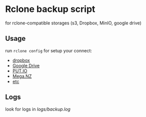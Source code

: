 
#  Rclone backup script
for rclone-compatible storages (s3, Dropbox, MinIO, google drive)

## Usage
 run ```rclone config``` for setup your connect:

 - [dropbox](https://rclone.org/dropbox/)
 - [Google Drive](https://rclone.org/drive/)
 - [PUT.IO](https://rclone.org/putio/)
 - [Mega.NZ](https://rclone.org/mega/)
 - [etc](https://rclone.org/docs/)

## Logs
look for logs in *logs/backup.log*